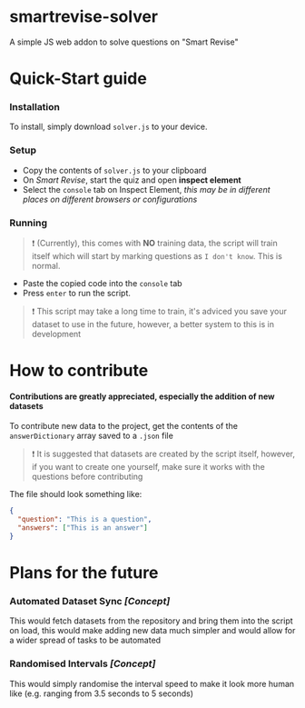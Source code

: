 # smartrevise-solver
A simple JS web addon to solve questions on "Smart Revise"

# Quick-Start guide
### Installation
To install, simply download `solver.js` to your device.

### Setup
- Copy the contents of `solver.js` to your clipboard
- On *Smart Revise*, start the quiz and open **inspect element**
- Select the `console` tab on Inspect Element, *this may be in different places on different browsers or configurations*

### Running
>:exclamation: (Currently), this comes with **NO** training data, the script will train itself which will start by marking questions as `I don't know`. This is normal.

- Paste the copied code into the `console` tab
- Press `enter` to run the script.

>:exclamation: This script may take a long time to train, it's adviced you save your dataset to use in the future, however, a better system to this is in development

# How to contribute
#### Contributions are greatly appreciated, especially the addition of new datasets
To contribute new data to the project, get the contents of the `answerDictionary` array saved to a `.json` file <br>
>:exclamation: It is suggested that datasets are created by the script itself, however, if you want to create one yourself, make sure it works with the questions before contributing

The file should look something like:
```json
{
  "question": "This is a question",
  "answers": ["This is an answer"]
}
```


# Plans for the future
### Automated Dataset Sync *[Concept]*
This would fetch datasets from the repository and bring them into the script on load, this would make adding new data much simpler and would allow for a wider spread of tasks to be automated

### Randomised Intervals *[Concept]*
This would simply randomise the interval speed to make it look more human like (e.g. ranging from 3.5 seconds to 5 seconds)
